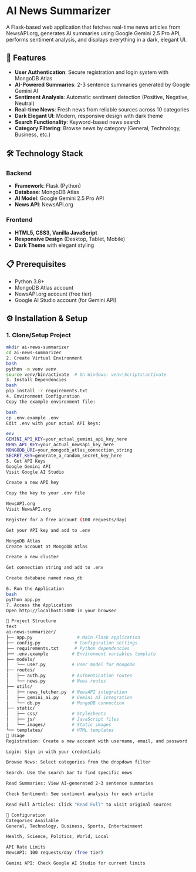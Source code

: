 # AI News Summarizer

A Flask-based web application that fetches real-time news articles from NewsAPI.org, generates AI summaries using Google Gemini 2.5 Pro API, performs sentiment analysis, and displays everything in a dark, elegant UI.

## 🚀 Features

- **User Authentication**: Secure registration and login system with MongoDB Atlas
- **AI-Powered Summaries**: 2-3 sentence summaries generated by Google Gemini AI
- **Sentiment Analysis**: Automatic sentiment detection (Positive, Negative, Neutral)
- **Real-time News**: Fresh news from reliable sources across 10 categories
- **Dark Elegant UI**: Modern, responsive design with dark theme
- **Search Functionality**: Keyword-based news search
- **Category Filtering**: Browse news by category (General, Technology, Business, etc.)

## 🛠️ Technology Stack

### Backend
- **Framework**: Flask (Python)
- **Database**: MongoDB Atlas
- **AI Model**: Google Gemini 2.5 Pro API
- **News API**: NewsAPI.org

### Frontend
- **HTML5, CSS3, Vanilla JavaScript**
- **Responsive Design** (Desktop, Tablet, Mobile)
- **Dark Theme** with elegant styling

## 📋 Prerequisites

- Python 3.8+
- MongoDB Atlas account
- NewsAPI.org account (free tier)
- Google AI Studio account (for Gemini API)

## ⚙️ Installation & Setup

### 1. Clone/Setup Project
```bash
mkdir ai-news-summarizer
cd ai-news-summarizer
2. Create Virtual Environment
bash
python -m venv venv
source venv/bin/activate  # On Windows: venv\Scripts\activate
3. Install Dependencies
bash
pip install -r requirements.txt
4. Environment Configuration
Copy the example environment file:

bash
cp .env.example .env
Edit .env with your actual API keys:

env
GEMINI_API_KEY=your_actual_gemini_api_key_here
NEWS_API_KEY=your_actual_newsapi_key_here
MONGODB_URI=your_mongodb_atlas_connection_string
SECRET_KEY=generate_a_random_secret_key_here
5. Get API Keys
Google Gemini API
Visit Google AI Studio

Create a new API key

Copy the key to your .env file

NewsAPI.org
Visit NewsAPI.org

Register for a free account (100 requests/day)

Get your API key and add to .env

MongoDB Atlas
Create account at MongoDB Atlas

Create a new cluster

Get connection string and add to .env

Create database named news_db

6. Run the Application
bash
python app.py
7. Access the Application
Open http://localhost:5000 in your browser

📁 Project Structure
text
ai-news-summarizer/
├── app.py                 # Main Flask application
├── config.py             # Configuration settings
├── requirements.txt      # Python dependencies
├── .env.example         # Environment variables template
├── models/
│   └── user.py          # User model for MongoDB
├── routes/
│   ├── auth.py          # Authentication routes
│   └── news.py          # News routes
├── utils/
│   ├── news_fetcher.py  # NewsAPI integration
│   ├── gemini_ai.py     # Gemini AI integration
│   └── db.py            # MongoDB connection
├── static/
│   ├── css/             # Stylesheets
│   ├── js/              # JavaScript files
│   └── images/          # Static images
└── templates/           # HTML templates
🎯 Usage
Registration: Create a new account with username, email, and password

Login: Sign in with your credentials

Browse News: Select categories from the dropdown filter

Search: Use the search bar to find specific news

Read Summaries: View AI-generated 2-3 sentence summaries

Check Sentiment: See sentiment analysis for each article

Read Full Articles: Click "Read Full" to visit original sources

🔧 Configuration
Categories Available
General, Technology, Business, Sports, Entertainment

Health, Science, Politics, World, Local

API Rate Limits
NewsAPI: 100 requests/day (free tier)

Gemini API: Check Google AI Studio for current limits